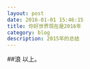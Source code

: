 ```yaml
---
layout: post
date: 2016-01-01 15:46:15
title: 你好世界现在是2016年
category: blog
description: 2015年的总结
---
```


##浪
以上。
